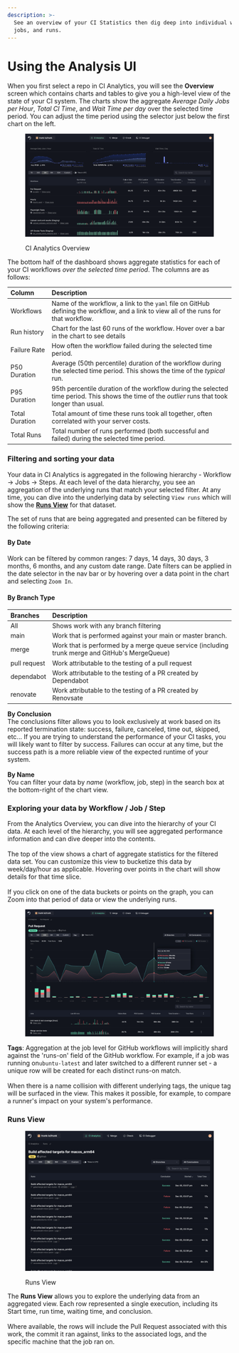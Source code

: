 ```yaml
---
description: >-
  See an overview of your CI Statistics then dig deep into individual workflows,
  jobs, and runs.
---
```


# Using the Analysis UI

When you first select a repo in CI Analytics, you will see the **Overview** screen which contains charts and tables to give you a high-level view of the state of your CI system. The charts show the aggregate _Average Daily Jobs per Hour_, _Total CI Time_, and _Wait Time per day_ over the selected time period. You can adjust the time period using the selector just below the first chart on the left.

<figure><img src="./ci-analytics-dashboard.png" alt="CI Analytics Overview"><figcaption><p>CI Analytics Overview</p></figcaption></figure>

The bottom half of the dashboard shows aggregate statistics for each of your CI workflows _over the selected time period_. The columns are as follows:

| Column         | Description                                                                                                                                      |
| :------------- | :----------------------------------------------------------------------------------------------------------------------------------------------- |
| Workflows      | Name of the workflow, a link to the `yaml` file on GitHub defining the workflow, and a link to view all of the runs for that workflow.           |
| Run history    | Chart for the last 60 runs of the workflow. Hover over a bar in the chart to see details                                                         |
| Failure Rate   | How often the workflow failed during the selected time period.                                                                                   |
| P50 Duration   | Average (50th percentile) duration of the workflow during the selected time period. This shows the time of the _typical_ run.                    |
| P95 Duration   | 95th percentile duration of the workflow during the selected time period. This shows the time of the _outlier_ runs that took longer than usual. |
| Total Duration | Total amount of time these runs took all together, often correlated with your server costs.                                                      |
| Total Runs     | Total number of runs performed (both successful and failed) during the selected time period.                                                     |

### Filtering and sorting your data

Your data in CI Analytics is aggregated in the following hierarchy - Workflow -> Jobs -> Steps. At each level of the data hierarchy, you see an aggregation of the underlying runs that match your selected filter. At any time, you can dive into the underlying data by selecting `View runs` which will show the [**Runs View**](using-the-analysis-ui.md#runs-view) for that dataset.

The set of runs that are being aggregated and presented can be filtered by the following criteria:

#### By Date

Work can be filtered by common ranges: 7 days, 14 days, 30 days, 3 months, 6 months, and any custom date range. Date filters can be applied in the date selector in the nav bar or by hovering over a data point in the chart and selecting `Zoom In`.

#### By Branch Type

| Branches     | Description                                                                                     |
| :----------- | :---------------------------------------------------------------------------------------------- |
| All          | Shows work with any branch filtering                                                            |
| main         | Work that is performed against your main or master branch.                                      |
| merge        | Work that is performed by a merge queue service (including trunk merge and GitHub's MergeQueue) |
| pull request | Work attributable to the testing of a pull request                                              |
| dependabot   | Work attributable to the testing of a PR created by Dependabot                                  |
| renovate     | Work attributable to the testing of a PR created by Renovsate                                   |

**By Conclusion**\
The conclusions filter allows you to look exclusively at work based on its reported termination state: success, failure, canceled, time out, skipped, etc... If you are trying to understand the performance of your CI tasks, you will likely want to filter by success. Failures can occur at any time, but the success path is a more reliable view of the expected runtime of your system.\
\
**By Name**\
You can filter your data by _name_ (workflow, job, step) in the search box at the bottom-right of the chart view.

### Exploring your data by Workflow / Job / Step

From the Analytics Overview, you can dive into the hierarchy of your CI data. At each level of the hierarchy, you will see aggregated performance information and can dive deeper into the contents. \
\
The top of the view shows a chart of aggregate statistics for the filtered data set. You can customize this view to bucketize this data by week/day/hour as applicable. Hovering over points in the chart will show details for that time slice. \
\
If you click on one of the data buckets or points on the graph, you can Zoom into that period of data or view the underlying runs.&#x20;

<figure><img src="./ci-analytics-pull-request.png" alt=""></figure>

**Tags**: Aggregation at the job level for GitHub workflows will implicitly shard against the 'runs-on' field of the GitHub workflow. For example, if a job was running on`ubuntu-latest` and later switched to a different runner set - a unique row will be created for each distinct runs-on match. \
\
When there is a name collision with different underlying tags, the unique tag will be surfaced in the view. This makes it possible, for example, to compare a runner's impact on your system's performance.

### Runs View

<figure><img src="./runs-view-table.png" alt="screenshot of the Runs View"><figcaption><p>Runs View</p></figcaption></figure>

The **Runs View** allows you to explore the underlying data from an aggregated view. Each row represented a single execution, including its Start time, run time, waiting time, and conclusion. \
\
Where available, the rows will include the Pull Request associated with this work, the commit it ran against, links to the associated logs, and the specific machine that the job ran on.
